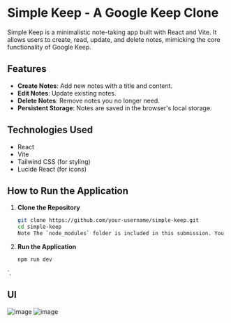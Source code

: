 # Simple Keep - A Google Keep Clone

Simple Keep is a minimalistic note-taking app built with React and Vite. It allows users to create, read, update, and delete notes, mimicking the core functionality of Google Keep.

## Features
- **Create Notes**: Add new notes with a title and content.
- **Edit Notes**: Update existing notes.
- **Delete Notes**: Remove notes you no longer need.
- **Persistent Storage**: Notes are saved in the browser's local storage.

## Technologies Used
- React
- Vite
- Tailwind CSS (for styling)
- Lucide React (for icons)

## How to Run the Application

1. **Clone the Repository**
   ```bash
   git clone https://github.com/your-username/simple-keep.git
   cd simple-keep
   Note The `node_modules` folder is included in this submission. You do not need to run `npm install`.
2. **Run the Application**
   ```bash
   npm run dev
`.

## UI
![image](https://github.com/user-attachments/assets/02e6ed1b-b5b7-48e3-823b-67c02d774db3)
![image](https://github.com/user-attachments/assets/b63aa3e3-6da8-47d5-bfdc-6d00926b0860)










